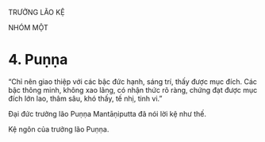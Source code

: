 TRƯỞNG LÃO KỆ

NHÓM MỘT

# 4. Puṇṇa

“Chỉ nên giao thiệp với các bậc đức hạnh, sáng trí, thấy được mục đích. Các bậc thông minh, không xao lãng, có nhận thức rõ ràng, chứng đạt được mục đích lớn lao, thâm sâu, khó thấy, tế nhị, tinh vi.”

Đại đức trưởng lão Puṇṇa Mantāṇiputta đã nói lời kệ như thế.

Kệ ngôn của trưởng lão Puṇṇa.
